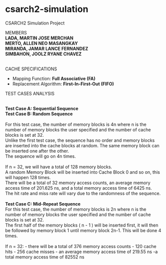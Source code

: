 # csarch2-simulation
CSARCH2 Simulation Project <br>

MEMBERS <br>
<b>LADA, MARTIN JOSE MERCHAN <br>
MERTO, ALLEN NEO MASANGKAY <br>
MIRANDA, JAMAR LANCE FERNANDEZ <br>
SIMBAHON, JOOLZ RYANE CHAVEZ </b><br>
<br>

CACHE SPECIFICATIONS
- Mapping Function: <b>Full Associative (FA)</b>
- Replacement Algorithm: <b>First-In-First-Out (FIFO)</b>

TEST CASES ANALYSIS

<br>
<b> Test Case A: Sequential Sequence </b>



<br>
<b> Test Case B: Random Sequence </b>  <br>
<br>
  For this test case, the number of memory blocks is 4n where n is the number of memory blocks the user specified and the number of cache blocks is set at 32. <br>
  Unlike the first test case, the sequence has no order and memory blocks are inserted into the cache blocks at random. The same memory block can be inserted one after the other. <br>
  The sequence will go on 4n times. <br>
  <br>
  If n = 32, we will have a total of 128 memory blocks.
  <br>
  A random Memory Block will be inserted into Cache Block 0 and so on, this will happen 128 times.
   <br>
   There will be a total of 32 memory access counts, an average memory access time of 201.625 ns, and a total memory access time of 6425 ns. 
    <br>
    The hit rate and miss rate will vary due to the randomness of the sequence. 

<br>
<br>
<b> Test Case C: Mid-Repeat Sequence </b>  <be>
<br>
For this test case, the number of memory blocks is 2n where n is the number of memory blocks the user specified and the number of cache blocks is set at 32. <br>
  The first half of the memory blocks ( n - 1 ) will be inserted first, it will then be followed by memory block 1 until memory block 2n-1. This will be done 4 times.
   <br>
  <br>
If n = 32:
 - there will be a total of 376 memory access counts
 - 120 cache hits
 - 256 cache misses
 - an average memory access time of 219.55 ns
 -a total memory access time of 82552 ns
